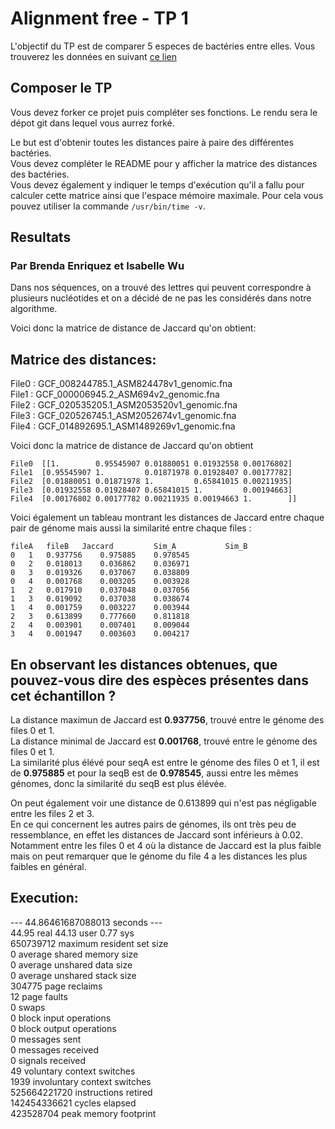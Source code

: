 
# Alignment free - TP 1

L'objectif du TP est de comparer 5 especes de bactéries entre elles.
Vous trouverez les données en suivant [ce lien](https://we.tl/t-ACiDxJko7s)

## Composer le TP

Vous devez forker ce projet puis compléter ses fonctions.
Le rendu sera le dépot git dans lequel vous aurrez forké.

Le but est d'obtenir toutes les distances paire à paire des différentes bactéries.  
Vous devez compléter le README pour y afficher la matrice des distances des bactéries.  
Vous devez également y indiquer le temps d'exécution qu'il a fallu pour calculer cette matrice ainsi que l'espace mémoire maximale. Pour cela vous pouvez utiliser la commande ```/usr/bin/time -v```.  

## Resultats  
### Par Brenda Enriquez et Isabelle Wu  

Dans nos séquences, on a trouvé des lettres qui peuvent correspondre à plusieurs nucléotides et on a décidé de ne pas les considérés dans notre algorithme.  

Voici donc la matrice de distance de Jaccard qu'on obtient:  

## Matrice des distances:  
File0 : GCF_008244785.1_ASM824478v1_genomic.fna  
File1 : GCF_000006945.2_ASM694v2_genomic.fna  
File2 : GCF_020535205.1_ASM2053520v1_genomic.fna  
File3 : GCF_020526745.1_ASM2052674v1_genomic.fna  
File4 : GCF_014892695.1_ASM1489269v1_genomic.fna  

Voici donc la matrice de distance de Jaccard qu'on obtient

```
File0  [[1.        0.95545907 0.01880051 0.01932558 0.00176802]
File1  [0.95545907 1.         0.01871978 0.01928407 0.00177782]  
File2  [0.01880051 0.01871978 1.         0.65841015 0.00211935]  
File3  [0.01932558 0.01928407 0.65841015 1.         0.00194663]  
File4  [0.00176802 0.00177782 0.00211935 0.00194663 1.        ]]  
```

Voici également un tableau montrant les distances de Jaccard entre chaque pair de génome mais aussi la similarité entre chaque files :
```
fileA	fileB	Jaccard	        Sim_A       	Sim_B
0	1	0.937756	0.975885	0.978545
0	2	0.018013	0.036862	0.036971
0	3	0.019326	0.037067	0.038809
0	4	0.001768	0.003205	0.003928
1	2	0.017910	0.037048	0.037056
1	3	0.019092	0.037038	0.038674
1	4	0.001759	0.003227	0.003944
2	3	0.613899	0.777660	0.811818
2	4	0.003901	0.007401	0.009044
3	4	0.001947	0.003603	0.004217

```

## En observant les distances obtenues, que pouvez-vous dire des espèces présentes dans cet échantillon ?

La distance maximun de Jaccard est **0.937756**, trouvé entre le génome des files 0 et 1.  
La distance minimal de Jaccard est **0.001768**, trouvé entre le génome des files 0 et 1.  
La similarité plus élévé pour seqA est entre le génome des files 0 et 1, il est de **0.975885** et pour la seqB est de **0.978545**, aussi entre les mêmes génomes, donc la similarité du seqB est plus élévée.  

On peut également voir une distance de 0.613899 qui n'est pas négligable entre les files 2 et 3.  
En ce qui concernent les autres pairs de génomes, ils ont très peu de ressemblance, en effet les distances de Jaccard sont inférieurs à 0.02. Notamment entre les files 0 et 4 où la distance de Jaccard est la plus faible mais on peut remarquer que le génome du file 4 a les distances les plus faibles en général.  

## Execution:
--- 44.86461687088013 seconds ---  
       44.95 real        44.13 user         0.77 sys  
           650739712  maximum resident set size  
                   0  average shared memory size  
                   0  average unshared data size  
                   0  average unshared stack size  
              304775  page reclaims  
                  12  page faults  
                   0  swaps  
                   0  block input operations  
                   0  block output operations  
                   0  messages sent  
                   0  messages received  
                   0  signals received  
                  49  voluntary context switches  
                1939  involuntary context switches  
        525664221720  instructions retired  
        142454336621  cycles elapsed  
           423528704  peak memory footprint  
